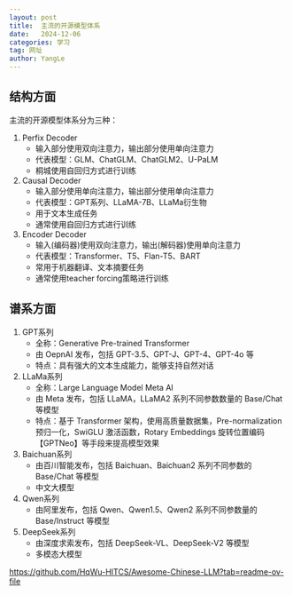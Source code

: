 ```yaml
---
layout: post
title:  主流的开源模型体系
date:   2024-12-06
categories: 学习
tag: 网址
author: YangLe
---
```




## 结构方面

主流的开源模型体系分为三种：

1. Perfix Decoder
   - 输入部分使用双向注意力，输出部分使用单向注意力
   - 代表模型：GLM、ChatGLM、ChatGLM2、U-PaLM
   - 桐城使用自回归方式进行训练
2. Causal Decoder
   - 输入部分使用单向注意力，输出部分使用单向注意力
   - 代表模型：GPT系列、LLaMA-7B、LLaMa衍生物
   - 用于文本生成任务
   - 通常使用自回归方式进行训练
3. Encoder Decoder
   - 输入(编码器)使用双向注意力，输出(解码器)使用单向注意力
   - 代表模型：Transformer、T5、Flan-T5、BART
   - 常用于机器翻译、文本摘要任务
   - 通常使用teacher forcing策略进行训练



## 谱系方面

1. GPT系列
   - 全称：Generative Pre-trained Transformer
   - 由 OepnAI 发布，包括 GPT-3.5、GPT-J、GPT-4、GPT-4o 等
   - 特点：具有强大的文本生成能力，能够支持自然对话
2. LLaMa系列
   - 全称：Large Language Model Meta AI
   - 由 Meta 发布，包括 LLaMA，LLaMA2 系列不同参数数量的 Base/Chat 等模型
   - 特点：基于 Transformer 架构，使用高质量数据集，Pre-normalization 预归一化，SwiGLU 激活函数，Rotary Embeddings 旋转位置编码【GPTNeo】等手段来提高模型效果
3. Baichuan系列
   - 由百川智能发布，包括 Baichuan、Baichuan2 系列不同参数的 Base/Chat 等模型
   - 中文大模型
4. Qwen系列
   - 由阿里发布，包括 Qwen、Qwen1.5、Qwen2 系列不同参数量的 Base/Instruct 等模型
5. DeepSeek系列
   - 由深度求索发布，包括 DeepSeek-VL、DeepSeek-V2 等模型
   - 多模态大模型



https://github.com/HqWu-HITCS/Awesome-Chinese-LLM?tab=readme-ov-file